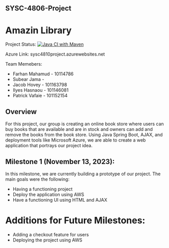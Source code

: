 ## SYSC-4806-Project
# Amazin Library

Project Status: [![Java CI with Maven](https://github.com/FARHAN-MAHAMUD/SYSC-4806-Project/actions/workflows/maven.yml/badge.svg)](https://github.com/FARHAN-MAHAMUD/SYSC-4806-Project/actions/workflows/maven.yml)

Azure Link: sysc4810project.azurewebsites.net

Team Memebers:
* Farhan Mahamud - 10114786
* Subear Jama - 
* Jacob Hovey - 101163798
* Ilyes Hasnaou - 101146081
* Patrick Vafaie - 101152154

## Overview
For this project, our group is creating an online book store where users can buy books that are available and are in stock 
and owners can add and remove the books from the book store. Using Java Spring Boot, AJAX, and deployment tools like
Microsoft Azure, we are able to create a web application that portrays our project idea.

## Milestone 1 (November 13, 2023):
In this milestone, we are currently building a prototype of our project. The main goals were the following:
  - Having a functioning project
  - Deploy the application using AWS
  - Have a functioning UI using HTML and AJAX

# Additions for Future Milestones:
  - Adding a checkout feature for users
  - Deploying the project using AWS
